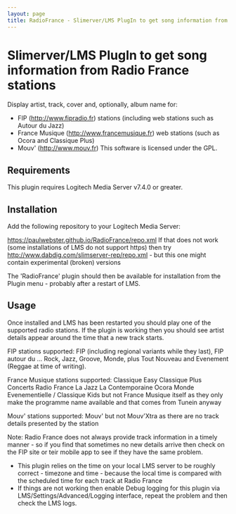 ```yaml
---
layout: page
title: RadioFrance - Slimerver/LMS PlugIn to get song information from Radio France stations
---
```


Slimerver/LMS PlugIn to get song information from Radio France stations
=========================================

Display artist, track, cover and, optionally, album name for:
* FIP (http://www.fipradio.fr) stations (including web stations such as Autour du Jazz)
* France Musique (http://www.francemusique.fr) web stations (such as Ocora and Classique Plus)
* Mouv' (http://www.mouv.fr)
This software is licensed under the GPL.

Requirements
------------

This plugin requires Logitech Media Server v7.4.0 or greater.

Installation
------------

Add the following repository to your Logitech Media Server:

https://paulwebster.github.io/RadioFrance/repo.xml
If that does not work (some installations of LMS do not support https) then try
http://www.dabdig.com/slimserver-rep/repo.xml - but this one might contain experimental (broken) versions

The 'RadioFrance' plugin should then be available for installation from the Plugin menu - probably after a restart of LMS.

Usage
-----

Once installed and LMS has been restarted you should play one of the supported radio stations.
If the plugin is working then you should see artist details appear around the time that a new track starts.

FIP stations supported:
FIP (including regional variants while they last), FIP autour du ... Rock, Jazz, Groove, Monde, plus Tout Nouveau and Evenement (Reggae at time of writing).

France Musique stations supported:
Classique Easy
Classique Plus
Concerts Radio France
La Jazz
La Contemporaine
Ocora Monde
Evenementielle / Classique Kids
but not France Musique itself as they only make the programme name available and that comes from Tunein anyway

Mouv' stations supported:
Mouv'
but not Mouv'Xtra as there are no track details presented by the station
	
Note: Radio France does not always provide track information in a timely manner - so if you find that sometimes no new details arrive then check on the FIP site or teir mobile app to see if they have the same problem.

* This plugin relies on the time on your local LMS server to be roughly correct - timezone and time - because the local time is compared with the scheduled time for each track at Radio France
* If things are not working then enable Debug logging for this plugin via LMS/Settings/Advanced/Logging interface, repeat the problem and then check the LMS logs.
